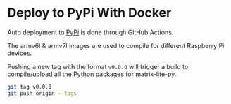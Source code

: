# Deploy to PyPi With Docker
Auto deployment to [PyPi](https://pypi.org/project/matrix-lite-nfc/) is done through GitHub Actions.

The armv6l & armv7l images are used to compile for different Raspberry Pi devices.

Pushing a new tag with the format `v0.0.0` will trigger a build to compile/upload all the Python packages for matrix-lite-py.

```bash
git tag v0.0.0
git push origin --tags
```
